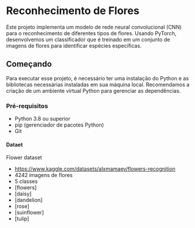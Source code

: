 # Reconhecimento de Flores

Este projeto implementa um modelo de rede neural convolucional (CNN) para o reconhecimento de diferentes tipos de flores. Usando PyTorch, desenvolvemos um classificador que é treinado em um conjunto de imagens de flores para identificar espécies específicas.

## Começando

Para executar esse projeto, é necessário ter uma instalação do Python e as bibliotecas necessárias instaladas em sua máquina local. Recomendamos a criação de um ambiente virtual Python para gerenciar as dependências.

### Pré-requisitos

- Python 3.8 ou superior
- pip (gerenciador de pacotes Python)
- Git

#### Dataet

Flower dataset

- https://www.kaggle.com/datasets/alxmamaev/flowers-recognition
- 4242 imagens de flores
- 5 classes
- [flowers]
- [daisy]
- [dandelion]
- [rose]
- [suinflower]
- [tulip]
